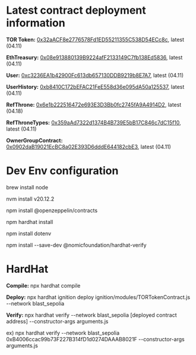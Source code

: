 # Latest contract deployment information

**TOR Token:** [0x32aACF8e2776578Fd1ED55211355C538D54ECc8c](https://testnet.blastscan.io/address/0x32aACF8e2776578Fd1ED55211355C538D54ECc8c),	latest (04.11)		

**EthTreasury:** [0x08e913880139B9224afF2133149C7fb138Ed5836](https://testnet.blastscan.io/address/0x08e913880139B9224afF2133149C7fb138Ed5836),	latest (04.11)			

**User:** [0xc3236EA1b42900Fc613db657130DDB9219b8E7A7](https://testnet.blastscan.io/token/0xc3236EA1b42900Fc613db657130DDB9219b8E7A7),	latest (04.11)			

**UserHistory:** [0xb8410C172bEFAC21FeE558d36e095dA50a125537](https://testnet.blastscan.io/token/0xb8410C172bEFAC21FeE558d36e095dA50a125537),	  latest (04.11)

**RefThrone:** [0x6e1b222516472e693E3D3Bb0fc2745fA9A4914D2](https://testnet.blastscan.io/address/0xf91d93A22CEe0B8b8c76a0412523C3566eAe0938),	latest (04.18)		

**RefThroneTypes:** [0x359aAd7322d1374B4B739E5bB17C846c7dC15f10](https://testnet.blastscan.io/address/0x2715BADd0622E3d6f84eFFaEB742f5ae712199c4),	latest (04.11)

**OwnerGroupContract:** [0x0902daB19021EcBC8a02E393D6dddE644182cbE3](https://testnet.blastscan.io/address/0x0902daB19021EcBC8a02E393D6dddE644182cbE3),	latest (04.11)


# Dev Env configuration

brew install node

nvm install v20.12.2 

npm install @openzeppelin/contracts

npm hardhat install

npm install dotenv

npm install --save-dev @nomicfoundation/hardhat-verify 



# HardHat
**Compile:** npx hardhat compile  

**Deploy:** npx hardhat ignition deploy ignition/modules/TORTokenContract.js --network blast_sepolia  

**Verify:** npx hardhat verify --network blast_sepolia [deployed contract address] --constructor-args arguments.js 

ex) npx hardhat verify --network blast_sepolia 0xB4006ccac99b73F227B314fD1d0274DAAAB8021F --constructor-args arguments.js 





